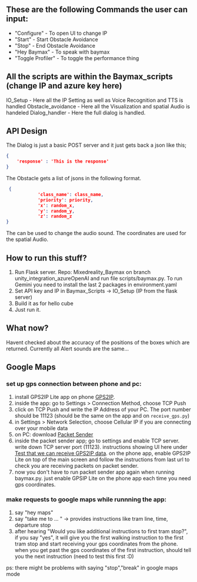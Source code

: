 ## These are the following Commands the user can input: 
- "Configure" - To open UI to change IP 
- "Start" - Start Obstacle Avoidance
- "Stop" - End Obstacle Avoidance
- "Hey Baymax" - To speak with baymax
- "Toggle Profiler" - To toggle the performance thing

## All the scripts are within the Baymax_scripts (change IP and azure key here)
IO_Setup - Here all the IP Setting as well as Voice Recognition and TTS is handled
Obstacle_avoidance - Here all the Visualization and spatial Audio is handeled
Dialog_handler - Here the full dialog is handled.  

## API Design 
The Dialog is just a basic POST server and it just gets back a json like this; 
```json
{
    'response' : 'This is the response'
}
```


The Obstacle gets a list of jsons in the following format. 
```json
 {
            'class_name': class_name,
            'priority': priority,
            'x': random_x,
            'y': random_y,
            'z': random_z
}
```
The can be used to change the audio sound. The coordinates are used for the spatial Audio.


## How to run this stuff?
1. Run Flask server. Repo: Mixedreality_Baymax on branch unity_integration_azureOpenAI and run file scripts/baymax.py. To run Gemini you need to install the last 2 packages in environment.yaml
2. Set API key and IP in Baymax_Scripts -> IO_Setup (IP from the flask server) 
3. Build it as for hello cube 
4. Just run it. 

## What now? 
Havent checked about the accuracy of the positions of the boxes which are returned. 
Currently all Alert sounds are the same... 

## Google Maps

### set up gps connection between phone and pc:
1. install GPS2IP Lite app on phone [GPS2IP](https://www.google.com/url?sa=t&source=web&rct=j&opi=89978449&url=https://apps.apple.com/us/app/gps2ip-lite/id1562823492&ved=2ahUKEwjtvvLtoKKKAxXThv0HHX4zIIwQFnoECBcQAQ&usg=AOvVaw3MjoYW7jSYqW38cMqiVWUS).
2. inside the app: go to Settings > Connection Method, choose TCP Push
3. click on TCP Push and write the IP Address of your PC. The port number should be 11123 (should be the same on the app and on `receive_gps.py`)
4. in Settings > Network Selection, choose Cellular IP if you are connecting over your mobile data
5. on PC: download [Packet Sender](http://packetsender.com/)
6. inside the packet sender app; go to settings and enable TCP server. write down TCP server port (11123). instructions showing UI here under [Test that we can receive GPS2IP data](https://capsicumdreams.com/gps2ip/tcpPushMode.php). on the phone app, enable GPS2IP Lite on top of the main screen and follow the instructions from last url to check you are receiving packets on packet sender.
7. now you don't have to run packet sender app again when running baymax.py. just enable GPSIP Lite on the phone app each time you need gps coordinates.

### make requests to google maps while runnning the app:
1. say "hey maps"
2. say "take me to ... " -> provides instructions like tram line, time, departure stop
3. after hearing "Would you like additional instructions to first tram stop?", if you say "yes", it will give you the first walking instruction to the first tram stop and start receiving your gps coordinates from the phone. when you get past the gps coordinates of the first instruction, should tell you the next instruction (need to test this first :D)

ps: there might be problems with saying "stop","break" in google maps mode

